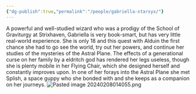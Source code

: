 ```yaml
---
{"dg-publish":true,"permalink":"/people/gabriella-starsyx/"}
---
```


A powerful and well-studied wizard who was a prodigy of the School of Graviturgy at Strixhaven, Gabriella is very book-smart, but has very little real-world experience. She is only 18 and this quest with Alduin the first chance she had to go see the world, try out her powers, and continue her studies of the mysteries of the Astral Plane. The effects of a generational curse on her family by a eldritch god has rendered her legs useless, though she is plenty mobile in her Flying Chair, which she designed herself and constantly improves upon. In one of her forays into the Astral Plane she met Splish, a space guppy who she bonded with and she keeps as a companion on her journeys.
![Pasted image 20240208014055.png](/img/user/Z_Attachments/Pasted%20image%2020240208014055.png)